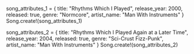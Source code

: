 song_attributes_1 =
  {
    title: "Rhythms Which I Played",
    release_year: 2000,
    released: true,
    genre: "Normcore",
    artist_name: "Man With Instruments"
  }
Song.create!(song_attributes_1)


song_attributes_2 =
  {
    title: "Rhythms Which I Played Again at a Later Time",
    release_year: 2004,
    released: true,
    genre: "Sci-Crust Fizz-Punk",
    artist_name: "Man With Instruments"
  }
Song.create!(song_attributes_2)
